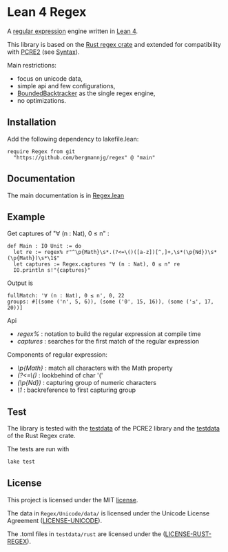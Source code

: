 # Lean 4 Regex

A [regular expression](https://en.wikipedia.org/wiki/Regular_expression) engine written in
[Lean 4](https://github.com/leanprover/lean4).

This library is based on the [Rust regex crate](https://docs.rs/regex/latest/regex/)
and extended for compatibility with [PCRE2](https://www.pcre.org/)
(see [Syntax](https://bergmannjg.github.io/regex/Regex.html#Syntax)).

Main restrictions:

- focus on unicode data,
- simple api and few configurations,
- [BoundedBacktracker](https://bergmannjg.github.io/regex/Regex/Backtrack.html) as the single regex engine,
- no optimizations.

## Installation

Add the following dependency to lakefile.lean:

```lean
require Regex from git
  "https://github.com/bergmannjg/regex" @ "main"
```

## Documentation

The main documentation is in [Regex.lean](https://bergmannjg.github.io/regex/Regex.html)

## Example

Get captures of "∀ (n : Nat), 0 ≤ n" :

```lean
def Main : IO Unit := do
  let re := regex% r"^\p{Math}\s*.(?<=\()([a-z])[^,]+,\s*(\p{Nd})\s*(\p{Math})\s*\1$"
  let captures := Regex.captures "∀ (n : Nat), 0 ≤ n" re
  IO.println s!"{captures}"
```

Output is

```lean
fullMatch: '∀ (n : Nat), 0 ≤ n', 0, 22
groups: #[(some ('n', 5, 6)), (some ('0', 15, 16)), (some ('≤', 17, 20))]
```

Api

- *regex%* : notation to build the regular expression at compile time
- *captures* : searches for the first match of the  regular expression

Components of regular expression:

- *\p{Math}* : match all characters with the Math property
- *(?<=\\()* : lookbehind of char '('
- *(\p{Nd})* : capturing group of numeric characters
- *\1* : backreference to first capturing group

## Test

The library is tested
with the [testdata](./testdata/pcre) of the PCRE2 library
and the [testdata](./testdata/rust) of the Rust Regex crate.

The tests are run with

```sh
lake test
```

## License

This project is licensed under the MIT [license](./LICENSE).

The data in `Regex/Unicode/data/` is licensed under the Unicode
License Agreement
([LICENSE-UNICODE](https://www.unicode.org/copyright.html#License)).

The .toml files in `testdata/rust` are licensed under the
([LICENSE-RUST-REGEX](https://github.com/rust-lang/regex/blob/master/LICENSE-MIT)).

